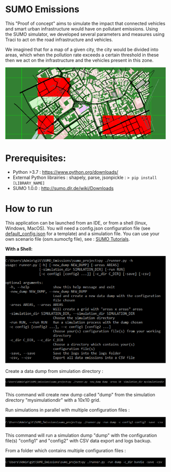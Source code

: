 # SUMO Emissions

This "Proof of concept" aims to simulate the impact that connected vehicles and smart urban infrastructure would have on pollutant emissions.
Using the SUMO simulator, we developed several parameters and measures using Traci to act on the road infrastructure and vehicles.

We imagined that for a map of a given city, the city would be divided into areas, 
which when the pollution rate exceeds a certain threshold in these then we act on the infrastructure and the vehicles present in this zone.

![](https://github.com/Ahp06/SUMO_Emissions/blob/master/sumo_project/files/imgs/simulation_example.PNG)

# Prerequisites:
* Python >3.7 : https://www.python.org/downloads/
* External Python librairies : shapely, parse, jsonpickle : ``` > pip install [LIBRARY_NAME] ```
* SUMO 1.0.0 : http://sumo.dlr.de/wiki/Downloads

# How to run 

This application can be launched from an IDE, or from a shell (linux, Windows, MacOS). 
You will need a config.json configuration file (see [default_config.json](https://github.com/Ahp06/SUMO_Emissions/blob/master/sumo_project/configs/default_config.json) for a template) and a simulation file.
You can use your own scenario file (osm.sumocfg file), see : [SUMO Tutorials](http://sumo.dlr.de/wiki/Tutorials). 

**With a Shell:**

![](https://github.com/Ahp06/SUMO_Emissions/blob/master/sumo_project/files/imgs/runner_help.PNG)

Create a data dump from simulation directory : 

![](https://github.com/Ahp06/SUMO_Emissions/blob/master/sumo_project/files/imgs/runner_new_dump.PNG)

This command will create new dump called "dump" from the simulation directory "mysimulationdir" with a 10x10 grid. 

Run simulations in parallel with multiple configuration files : 

![](https://github.com/Ahp06/SUMO_Emissions/blob/master/sumo_project/files/imgs/runner_run_ex.PNG)

This command will run a simulation dump "dump" with the configuration file(s) "config1" and "config2" 
with CSV data export and logs backup.

From a folder which contains multiple configuration files : 

![](https://github.com/Ahp06/SUMO_Emissions/blob/master/sumo_project/files/imgs/runner_cdir.PNG)


